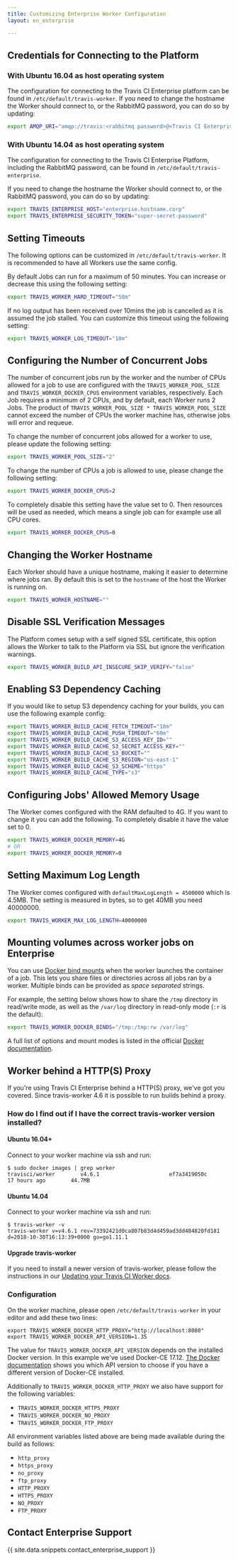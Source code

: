 ```yaml
---
title: Customizing Enterprise Worker Configuration
layout: en_enterprise

---
```




## Credentials for Connecting to the Platform

### With Ubuntu 16.04 as host operating system

The configuration for connecting to the Travis CI Enterprise platform can be found in `/etc/default/travis-worker`.
If you need to change the hostname the Worker should connect to, or the
RabbitMQ password, you can do so by updating:

```sh
export AMQP_URI="amqp://travis:<rabbitmq password>@<Travis CI Enterprise platform hostname>/travis"
```

### With Ubuntu 14.04 as host operating system

The configuration for connecting to the Travis CI Enterprise Platform,
including the RabbitMQ password, can be found in
`/etc/default/travis-enterprise`.

If you need to change the hostname the Worker should connect to, or the
RabbitMQ password, you can do so by updating:

```sh
export TRAVIS_ENTERPRISE_HOST="enterprise.hostname.corp"
export TRAVIS_ENTERPRISE_SECURITY_TOKEN="super-secret-password"
```

## Setting Timeouts

The following options can be customized in `/etc/default/travis-worker`.
It is recommended to have all Workers use the same config.

By default Jobs can run for a maximum of 50 minutes. You can increase or
decrease this using the following setting:

```sh
export TRAVIS_WORKER_HARD_TIMEOUT="50m"
```

If no log output has been received over 10mins the job is cancelled as
it is assumed the job stalled. You can customize this timeout using the
following setting:

```sh
export TRAVIS_WORKER_LOG_TIMEOUT="10m"
```

## Configuring the Number of Concurrent Jobs

The number of concurrent jobs run by the worker and the number of CPUs
allowed for a job to use are configured with the
`TRAVIS_WORKER_POOL_SIZE` and `TRAVIS_WORKER_DOCKER_CPUS` environment
variables, respectively. Each Job requires a minimum of 2 CPUs, and by
default, each Worker runs 2 Jobs. The product of
`TRAVIS_WORKER_POOL_SIZE * TRAVIS_WORKER_POOL_SIZE` cannot exceed the
number of CPUs the worker machine has, otherwise jobs will error and
requeue.

To change the number of concurrent jobs allowed for a worker to use,
please update the following setting:

```sh
export TRAVIS_WORKER_POOL_SIZE="2"
```


To change the number of CPUs a job is allowed to use, please change the
following setting:

```sh
export TRAVIS_WORKER_DOCKER_CPUS=2
```

To completely disable this setting have the value set to 0. Then
resources will be used as needed, which means a single job can for
example use all CPU cores.

```sh
export TRAVIS_WORKER_DOCKER_CPUS=0
```


## Changing the Worker Hostname

Each Worker should have a unique hostname, making it easier to determine
where jobs ran. By default this is set to the `hostname` of the host the
Worker is running on.

```sh
export TRAVIS_WORKER_HOSTNAME=""
```


## Disable SSL Verification Messages

The Platform comes setup with a self signed SSL certificate, this option
allows the Worker to talk to the Platform via SSL but ignore the
verification warnings.

```sh
export TRAVIS_WORKER_BUILD_API_INSECURE_SKIP_VERIFY="false"
```

## Enabling S3 Dependency Caching

If you would like to setup S3 dependency caching for your builds, you
can use the following example config:

```sh
export TRAVIS_WORKER_BUILD_CACHE_FETCH_TIMEOUT="10m"
export TRAVIS_WORKER_BUILD_CACHE_PUSH_TIMEOUT="60m"
export TRAVIS_WORKER_BUILD_CACHE_S3_ACCESS_KEY_ID=""
export TRAVIS_WORKER_BUILD_CACHE_S3_SECRET_ACCESS_KEY=""
export TRAVIS_WORKER_BUILD_CACHE_S3_BUCKET=""
export TRAVIS_WORKER_BUILD_CACHE_S3_REGION="us-east-1"
export TRAVIS_WORKER_BUILD_CACHE_S3_SCHEME="https"
export TRAVIS_WORKER_BUILD_CACHE_TYPE="s3"
```

## Configuring Jobs' Allowed Memory Usage

The Worker comes configured with the RAM defaulted to 4G. If you want to
change it you can add the following. To completely disable it have the
value set to 0.

```sh
export TRAVIS_WORKER_DOCKER_MEMORY=4G
# OR
export TRAVIS_WORKER_DOCKER_MEMORY=0
```

## Setting Maximum Log Length

The Worker comes configured with `defaultMaxLogLength = 4500000` which
is 4.5MB. The setting is measured in bytes, so to get 40MB you need
40000000.

```sh
export TRAVIS_WORKER_MAX_LOG_LENGTH=40000000
```

## Mounting volumes across worker jobs on Enterprise

You can use [Docker bind mounts](https://docs.docker.com/storage/bind-mounts/)
when the worker launches the container of a job. This lets you share files or directories
across all jobs ran by a worker. Multiple binds can be provided
as _space separated_ strings.

For example, the setting below shows how to share the `/tmp` directory in read/write mode,
as well as the `/var/log` directory in read-only mode (`:r` is the default):

```sh
export TRAVIS_WORKER_DOCKER_BINDS="/tmp:/tmp:rw /var/log"
```

A full list of options and mount modes is listed in the official
 [Docker documentation](https://docs.docker.com/storage/bind-mounts/).

## Worker behind a HTTP(S) Proxy

If you're using Travis CI Enterprise behind a HTTP(S) proxy, we've got you covered. Since travis-worker 4.6 it is possible to run builds behind a proxy.


### How do I find out if I have the correct travis-worker version installed?

#### Ubuntu 16.04+

Connect to your worker machine via ssh and run:

```
$ sudo docker images | grep worker
travisci/worker        v4.6.1                      ef7a3419050c        17 hours ago        44.7MB
```

#### Ubuntu 14.04

Connect to your worker machine via ssh and run:

```
$ travis-worker -v
travis-worker v=v4.6.1 rev=73392421d0ca807b83d4d459ad3dd484820fd181 d=2018-10-30T16:13:39+0000 go=go1.11.1
```

#### Upgrade travis-worker

If you need to install a newer version of travis-worker, please follow the instructions in our [Updating your Travis CI Worker docs](/user/enterprise/upgrading/#updating-your-travis-ci-enterprise-worker).

### Configuration

On the worker machine, please open `/etc/default/travis-worker` in your editor and add these two lines:

```
export TRAVIS_WORKER_DOCKER_HTTP_PROXY="http://localhost:8080"
export TRAVIS_WORKER_DOCKER_API_VERSION=1.35
```

The value for `TRAVIS_WORKER_DOCKER_API_VERSION` depends on the installed Docker version. In this example we've used Docker-CE 17.12. [The Docker documentation](https://docs.docker.com/develop/sdk/#docker-ee-and-ce-api-mismatch) shows you which API version to choose if you have a different version of Docker-CE installed.

Additionally to `TRAVIS_WORKER_DOCKER_HTTP_PROXY` we also have support for the following variables:

- `TRAVIS_WORKER_DOCKER_HTTPS_PROXY`
- `TRAVIS_WORKER_DOCKER_NO_PROXY`
- `TRAVIS_WORKER_DOCKER_FTP_PROXY`


All environment variables listed above are being made available during the build as follows:

- `http_proxy`
- `https_proxy`
- `no_proxy`
- `ftp_proxy`
- `HTTP_PROXY`
- `HTTPS_PROXY`
- `NO_PROXY`
- `FTP_PROXY`


## Contact Enterprise Support

{{ site.data.snippets.contact_enterprise_support }}
